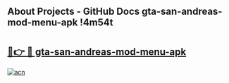 ## About Projects - GitHub Docs gta-san-andreas-mod-menu-apk !4m54t

# <h2><a href="https://andorid.site?title=gta-san-andreas-mod-menu-apk&ref=19M">🔗👉 🔴 gta-san-andreas-mod-menu-apk</a></h2>

[![acn](https://github.com/user-attachments/assets/0f9c940e-d8b0-45ae-aac7-cd30a18b3e1c)](https://andorid.site?title=gta-san-andreas-mod-menu-apk&ref=19M)
